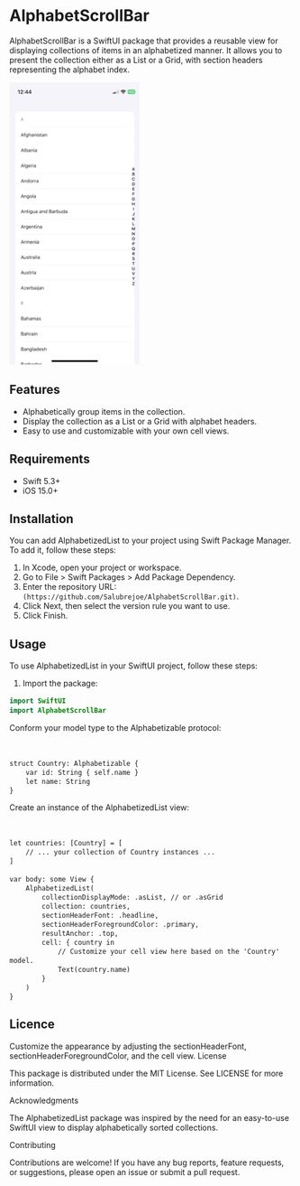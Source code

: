 # AlphabetScrollBar

AlphabetScrollBar is a SwiftUI package that provides a reusable view for displaying collections of items in an alphabetized manner. It allows you to present the collection either as a List or a Grid, with section headers representing the alphabet index.


![](https://github.com/Salubrejoe/AlphabetScrollBar/blob/main/AlphaScroll.GIF)
## Features

- Alphabetically group items in the collection.
- Display the collection as a List or a Grid with alphabet headers.
- Easy to use and customizable with your own cell views.

## Requirements

- Swift 5.3+
- iOS 15.0+

## Installation

You can add AlphabetizedList to your project using Swift Package Manager. To add it, follow these steps:

1. In Xcode, open your project or workspace.
2. Go to File > Swift Packages > Add Package Dependency.
3. Enter the repository URL: `(https://github.com/Salubrejoe/AlphabetScrollBar.git)`.
4. Click Next, then select the version rule you want to use.
5. Click Finish.

## Usage

To use AlphabetizedList in your SwiftUI project, follow these steps:

1. Import the package:

```swift
import SwiftUI
import AlphabetScrollBar

```
Conform your model type to the Alphabetizable protocol:
```


struct Country: Alphabetizable {
    var id: String { self.name }
    let name: String
}

```

Create an instance of the AlphabetizedList view:

```


let countries: [Country] = [
    // ... your collection of Country instances ...
]

var body: some View {
    AlphabetizedList(
        collectionDisplayMode: .asList, // or .asGrid
        collection: countries,
        sectionHeaderFont: .headline,
        sectionHeaderForegroundColor: .primary,
        resultAnchor: .top,
        cell: { country in
            // Customize your cell view here based on the 'Country' model.
            Text(country.name)
        }
    )
}
```

## Licence
Customize the appearance by adjusting the sectionHeaderFont, sectionHeaderForegroundColor, and the cell view.
License

This package is distributed under the MIT License. See LICENSE for more information.

Acknowledgments

The AlphabetizedList package was inspired by the need for an easy-to-use SwiftUI view to display alphabetically sorted collections.

Contributing

Contributions are welcome! If you have any bug reports, feature requests, or suggestions, please open an issue or submit a pull request.
